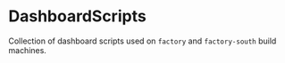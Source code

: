 DashboardScripts
================

Collection of dashboard scripts used on `factory` and `factory-south` build machines.
